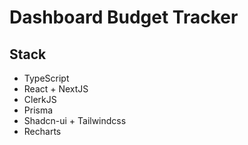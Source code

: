 # Dashboard Budget Tracker

## Stack

- TypeScript
- React + NextJS
- ClerkJS
- Prisma
- Shadcn-ui + Tailwindcss
- Recharts
